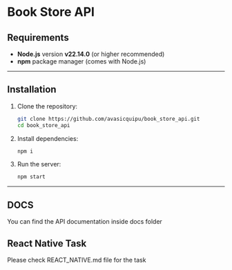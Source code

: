 # Book Store API

## Requirements

- **Node.js** version **v22.14.0** (or higher recommended)
- **npm** package manager (comes with Node.js)

---

## Installation

1. Clone the repository:

   ```bash
   git clone https://github.com/avasicquipu/book_store_api.git
   cd book_store_api
   ```

2. Install dependencies:

   ```bash
   npm i
   ```

3. Run the server:
   ```bash
   npm start
   ```

---

## DOCS

You can find the API documentation inside docs folder

## React Native Task

Please check REACT_NATIVE.md file for the task
